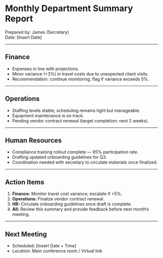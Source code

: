 # Monthly Department Summary Report  
Prepared by: James (Secretary)  
Date: [Insert Date]

---

## Finance
- Expenses in line with projections.  
- Minor variance (+3%) in travel costs due to unexpected client visits.  
- Recommendation: continue monitoring, flag if variance exceeds 5%.  

---

## Operations
- Staffing levels stable; scheduling remains tight but manageable.  
- Equipment maintenance is on track.  
- Pending vendor contract renewal (target completion: next 2 weeks).  

---

## Human Resources
- Compliance training rollout complete — 95% participation rate.  
- Drafting updated onboarding guidelines for Q3.  
- Coordination needed with secretary to circulate materials once finalized.  

---

## Action Items
1. **Finance:** Monitor travel cost variance; escalate if >5%.  
2. **Operations:** Finalize vendor contract renewal.  
3. **HR:** Circulate onboarding guidelines once draft is complete.  
4. **All:** Review this summary and provide feedback before next month’s meeting.  

---

## Next Meeting
- Scheduled: [Insert Date + Time]  
- Location: Main conference room / Virtual link  
